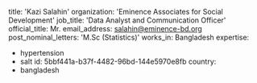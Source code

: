 title: 'Kazi Salahin'
organization: 'Eminence Associates for Social Development'
job_title: 'Data Analyst and Communication Officer'
official_title: Mr.
email_address: salahin@eminence-bd.org
post_nominal_letters: 'M.Sc (Statistics)'
works_in: Bangladesh
expertise:
  - hypertension
  - salt
id: 5bbf441a-b37f-4482-96bd-144e5970e8fb
country:
  - bangladesh
